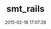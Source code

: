 ---
layout: post
title:  "smt_rails"
repo:   "railsware/smt_rails"
date:   2015-02-18 17:07:28
gemurl: https://github.com/railsware/smt_rails
---